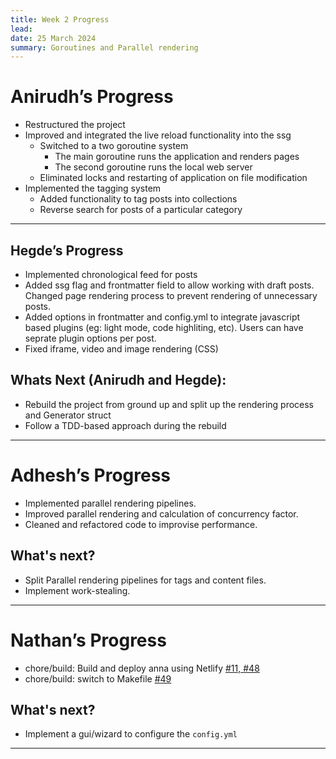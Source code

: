 ```yaml
---
title: Week 2 Progress
lead:
date: 25 March 2024
summary: Goroutines and Parallel rendering
---
```


# Anirudh’s Progress

- Restructured the project
- Improved and integrated the live reload functionality into the ssg
  - Switched to a two goroutine system
    - The main goroutine runs the application and renders pages
    - The second goroutine runs the local web server
  - Eliminated locks and restarting of application on file modification
- Implemented the tagging system
  - Added functionality to tag posts into collections
  - Reverse search for posts of a particular category

---

## Hegde’s Progress

- Implemented chronological feed for posts
- Added ssg flag and frontmatter field to allow working with draft posts. Changed page rendering process to prevent rendering of unnecessary posts.
- Added options in frontmatter and config.yml to integrate javascript based plugins (eg: light mode, code highliting, etc). Users can have seprate plugin options per post.
- Fixed iframe, video and image rendering (CSS)

## Whats Next (Anirudh and Hegde):

- Rebuild the project from ground up and split up the rendering process and Generator struct
- Follow a TDD-based approach during the rebuild

---

# Adhesh’s Progress

- Implemented parallel rendering pipelines.
- Improved parallel rendering and calculation of concurrency factor.
- Cleaned and refactored code to improvise performance.


## What's next?

- Split Parallel rendering pipelines for tags and content files.
- Implement work-stealing.

---

# Nathan’s Progress

- chore/build: Build and deploy anna using Netlify [#11, #48](https://github.com/acmpesuecc/anna/pull/48)
- chore/build: switch to Makefile [#49](https://github.com/acmpesuecc/anna/pull/49)

## What's next?

- Implement a gui/wizard to configure the `config.yml`

---

